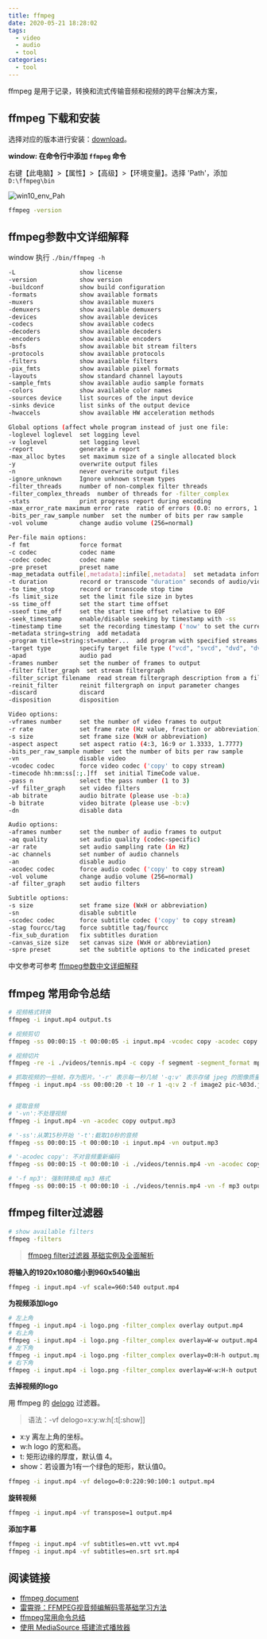```yaml
---
title: ffmpeg
date: 2020-05-21 18:28:02
tags:
  - video
  - audio
  - tool
categories:
  - tool
---
```


ffmpeg 是用于记录，转换和流式传输音频和视频的跨平台解决方案，

## ffmpeg 下载和安装

选择对应的版本进行安装：[download](https://ffmpeg.org/download.html)。

**window: 在命令行中添加 `ffmpeg` 命令**

右键【此电脑】>【属性】>【高级】>【环境变量】。选择 'Path'，添加 `D:\ffmpeg\bin`

![win10_env_Pah](https://img.jogiter.cn/blog/win10_env_Pah.png)

```sh
ffmpeg -version
```

## ffmpeg参数中文详细解释

window 执行 `./bin/ffmpeg -h`

```sh
-L                  show license
-version            show version
-buildconf          show build configuration
-formats            show available formats
-muxers             show available muxers
-demuxers           show available demuxers
-devices            show available devices
-codecs             show available codecs
-decoders           show available decoders
-encoders           show available encoders
-bsfs               show available bit stream filters
-protocols          show available protocols
-filters            show available filters
-pix_fmts           show available pixel formats
-layouts            show standard channel layouts
-sample_fmts        show available audio sample formats
-colors             show available color names
-sources device     list sources of the input device
-sinks device       list sinks of the output device
-hwaccels           show available HW acceleration methods

Global options (affect whole program instead of just one file:
-loglevel loglevel  set logging level
-v loglevel         set logging level
-report             generate a report
-max_alloc bytes    set maximum size of a single allocated block
-y                  overwrite output files
-n                  never overwrite output files
-ignore_unknown     Ignore unknown stream types
-filter_threads     number of non-complex filter threads
-filter_complex_threads  number of threads for -filter_complex
-stats              print progress report during encoding
-max_error_rate maximum error rate  ratio of errors (0.0: no errors, 1.0: 100% errors) above which ffmpeg returns an error instead of success.
-bits_per_raw_sample number  set the number of bits per raw sample
-vol volume         change audio volume (256=normal)

Per-file main options:
-f fmt              force format
-c codec            codec name
-codec codec        codec name
-pre preset         preset name
-map_metadata outfile[,metadata]:infile[,metadata]  set metadata information of outfile from infile
-t duration         record or transcode "duration" seconds of audio/video
-to time_stop       record or transcode stop time
-fs limit_size      set the limit file size in bytes
-ss time_off        set the start time offset
-sseof time_off     set the start time offset relative to EOF
-seek_timestamp     enable/disable seeking by timestamp with -ss
-timestamp time     set the recording timestamp ('now' to set the current time)
-metadata string=string  add metadata
-program title=string:st=number...  add program with specified streams
-target type        specify target file type ("vcd", "svcd", "dvd", "dv" or "dv50" with optional prefixes "pal-", "ntsc-" or "film-")
-apad               audio pad
-frames number      set the number of frames to output
-filter filter_graph  set stream filtergraph
-filter_script filename  read stream filtergraph description from a file
-reinit_filter      reinit filtergraph on input parameter changes
-discard            discard
-disposition        disposition

Video options:
-vframes number     set the number of video frames to output
-r rate             set frame rate (Hz value, fraction or abbreviation)
-s size             set frame size (WxH or abbreviation)
-aspect aspect      set aspect ratio (4:3, 16:9 or 1.3333, 1.7777)
-bits_per_raw_sample number  set the number of bits per raw sample
-vn                 disable video
-vcodec codec       force video codec ('copy' to copy stream)
-timecode hh:mm:ss[:;.]ff  set initial TimeCode value.
-pass n             select the pass number (1 to 3)
-vf filter_graph    set video filters
-ab bitrate         audio bitrate (please use -b:a)
-b bitrate          video bitrate (please use -b:v)
-dn                 disable data

Audio options:
-aframes number     set the number of audio frames to output
-aq quality         set audio quality (codec-specific)
-ar rate            set audio sampling rate (in Hz)
-ac channels        set number of audio channels
-an                 disable audio
-acodec codec       force audio codec ('copy' to copy stream)
-vol volume         change audio volume (256=normal)
-af filter_graph    set audio filters

Subtitle options:
-s size             set frame size (WxH or abbreviation)
-sn                 disable subtitle
-scodec codec       force subtitle codec ('copy' to copy stream)
-stag fourcc/tag    force subtitle tag/fourcc
-fix_sub_duration   fix subtitles duration
-canvas_size size   set canvas size (WxH or abbreviation)
-spre preset        set the subtitle options to the indicated preset
```

中文参考可参考 [ffmpeg参数中文详细解释](https://blog.csdn.net/leixiaohua1020/article/details/12751349)

## ffmpeg 常用命令总结

```sh
# 视频格式转换
ffmpeg -i input.mp4 output.ts

# 视频剪切
ffmpeg -ss 00:00:15 -t 00:00:05 -i input.mp4 -vcodec copy -acodec copy output.mp4

# 视频切片
ffmpeg -re -i ./videos/tennis.mp4 -c copy -f segment -segment_format mp4 segment_%d.mp4

# 抓取视频的一些帧，存为图片。'-r' 表示每一秒几帧 '-q:v' 表示存储 jpeg 的图像质量，一般 2 是高质量。
ffmpeg -i input.mp4 -ss 00:00:20 -t 10 -r 1 -q:v 2 -f image2 pic-%03d.jpeg


# 提取音频
# '-vn':不处理视频
ffmpeg -i input.mp4 -vn -acodec copy output.mp3

# '-ss':从第15秒开始 '-t':截取10秒的音频
ffmpeg -ss 00:00:15 -t 00:00:10 -i input.mp4 -vn output.mp3

# '-acodec copy': 不对音频重新编码
ffmpeg -ss 00:00:15 -t 00:00:10 -i ./videos/tennis.mp4 -vn -acodec copy output.aac

# '-f mp3': 强制转换成 mp3 格式
ffmpeg -ss 00:00:15 -t 00:00:10 -i ./videos/tennis.mp4 -vn -f mp3 output.mp3
```

## ffmpeg filter过滤器

```sh
# show available filters
ffmpeg -filters
```

>[ffmpeg filter过滤器 基础实例及全面解析](https://blog.csdn.net/newchenxf/article/details/51364105)

**将输入的1920x1080缩小到960x540输出**

```sh
ffmpeg -i input.mp4 -vf scale=960:540 output.mp4
```

**为视频添加logo**

```sh
# 左上角
ffmpeg -i input.mp4 -i logo.png -filter_complex overlay output.mp4
# 右上角
ffmpeg -i input.mp4 -i logo.png -filter_complex overlay=W-w output.mp4
# 左下角
ffmpeg -i input.mp4 -i logo.png -filter_complex overlay=0:H-h output.mp4
# 右下角
ffmpeg -i input.mp4 -i logo.png -filter_complex overlay=W-w:H-h output.mp4
```

**去掉视频的logo**

用 ffmpeg 的 [delogo](https://ffmpeg.org/ffmpeg-filters.html#delogo) 过滤器。

>语法：-vf delogo=x:y:w:h[:t[:show]]

+ x:y 离左上角的坐标。
+ w:h logo 的宽和高。
+ t: 矩形边缘的厚度，默认值 4。
+ show：若设置为1有一个绿色的矩形，默认值0。

```sh
ffmpeg -i input.mp4 -vf delogo=0:0:220:90:100:1 output.mp4
```

**旋转视频**

```sh
ffmpeg -i input.mp4 -vf transpose=1 output.mp4
```

**添加字幕**

```sh
ffmpeg -i input.mp4 -vf subtitles=en.vtt vvt.mp4
ffmpeg -i input.mp4 -vf subtitles=en.srt srt.mp4
```

## 阅读链接

+ [ffmpeg document](https://ffmpeg.org/documentation.html)
+ [雷霄骅：FFMPEG视音频编解码零基础学习方法](https://blog.csdn.net/leixiaohua1020/article/details/15811977)
+ [ffmpeg常用命令总结](https://blog.csdn.net/langzijing/article/details/85256846)
+ [使用 MediaSource 搭建流式播放器](https://zhuanlan.zhihu.com/p/26374202)
